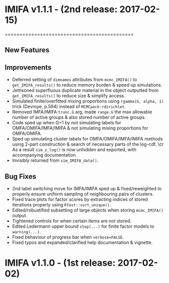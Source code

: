 # IMIFA v1.1.1 - (__2nd release: 2017-02-15__)
============================================

## New Features

## Improvements
* Deferred setting of `dimnames` attributes from `mcmc_IMIFA()` to `get_IMIFA_results()` to reduce memory burden & speed up simulations.
* Jettisoned superfluous duplicate material in the object outputted from `get_IMIFA_results()` to reduce size & simplify access.
* Simulated finite/overfitted mixing proportions using `rgamma(G, alpha, 1)` trick (Devroye, p.594) instead of `MCMCpack:rdirichlet`.
* Removed IMFA/IMIFA `trunc.G` arg, made `range.G` the max allowable number of active groups & also stored number of active groups.
* Code sped up when G=1 by not simulating labels for OMFA/OMIFA/IMFA/IMIFA & not simulating mixing proportions for OMFA/OMIFA.
* Sped up simulating cluster labels for OMFA/OMIFA/IMFA/IMIFA methods using 2-part construction & search of necessary parts of the log-cdf. \cr As a result `sim_z_log()` is now unhidden and exported, with accompanying documentation.
* Invisibly returned from `sim_IMIFA_data()`.

## Bug Fixes 
* 2nd label switching move for IMFA/IMIFA sped up & fixed/reweighted to properly ensure uniform sampling of neighbouring pairs of clusters.
* Fixed trace plots for factor scores by extracting indices of stored iterations properly using `Rfast::sort_unique()`. 
* Edited/robustified subsetting of large objects when storing `mcmc_IMIFA()` output.
* Tightened controls for when certain items are not stored.
* Edited Ledermann upper bound `stop(...)` for finite factor models to `warning(...)`.
* Fixed behaviour of progress bar when `verbose=FALSE`.
* Fixed typos and expanded/clarified help documentation & vignette.

# IMIFA v1.1.0 - (__1st release: 2017-02-02__)
